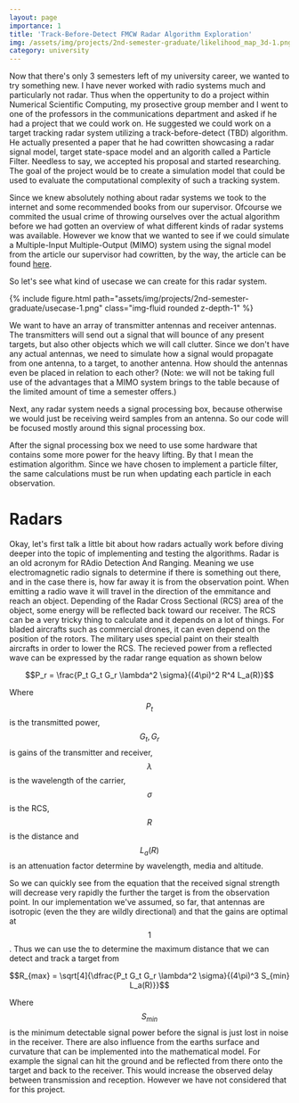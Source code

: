 ```yaml
---
layout: page
importance: 1
title: 'Track-Before-Detect FMCW Radar Algorithm Exploration'
img: /assets/img/projects/2nd-semester-graduate/likelihood_map_3d-1.png
category: university
---
```


Now that there's only 3 semesters left of my university career, we wanted to try something new. I have never worked with radio systems much and particularly not radar. Thus when the oppertunity to do a project within Numerical Scientific Computing, my prosective group member and I went to one of the professors in the communications department and asked if he had a project that we could work on. He suggested we could work on a target tracking radar system utilizing a track-before-detect (TBD) algorithm. He actually presented a paper that he had cowritten showcasing a radar signal model, target state-space model and an algorith called a Particle Filter. Needless to say, we accepted his proposal and started researching. The goal of the project would be to create a simulation model that could be used to evaluate the computational complexity of such a tracking system.

Since we knew absolutely nothing about radar systems we took to the internet and some recommended books from our supervisor. Ofcourse we commited the usual crime of throwing ourselves over the actual algorithm before we had gotten an overview of what different kinds of radar systems was available. However we know that we wanted to see if we could simulate a Multiple-Input Multiple-Output (MIMO) system using the signal model from the article our supervisor had cowritten, by the way, the article can be found [here](https://www.researchgate.net/publication/224386509_A_Single-Stage_Target_Tracking_Algorithm_for_Multistatic_DVB-T_Passive_Radar_Systems).

So let's see what kind of usecase we can create for this radar system.

{% include figure.html path="assets/img/projects/2nd-semester-graduate/usecase-1.png" class="img-fluid rounded z-depth-1" %}

We want to have an array of transmitter antennas and receiver antennas. The transmitters will send out a signal that will bounce of any present targets, but also other objects which we will call clutter. Since we don't have any actual antennas, we need to simulate how a signal would propagate from one antenna, to a target, to another antenna. How should the antennas even be placed in relation to each other? (Note: we will not be taking full use of the advantages that a MIMO system brings to the table because of the limited amount of time a semester offers.)

Next, any radar system needs a signal processing box, because otherwise we would just be receiving weird samples from an antenna. So our code will be focused mostly around this signal processing box.

After the signal processing box we need to use some hardware that contains some more power for the heavy lifting. By that I mean the estimation algorithm. Since we have chosen to implement a particle filter, the same calculations must be run when updating each particle in each observation.

# Radars

Okay, let's first talk a little bit about how radars actually work before diving deeper into the topic of implementing and testing the algorithms. Radar is an old acronym for RAdio Detection And Ranging. Meaning we use electromagnetic radio signals to determine if there is something out there, and in the case there is, how far away it is from the observation point. When emitting a radio wave it will travel in the direction of the emmitance and reach an object. Depending of the Radar Cross Sectional (RCS) area of the object, some energy will be reflected back toward our receiver. The RCS can be a very tricky thing to calculate and it depends on a lot of things. For bladed aircrafts such as commercial drones, it can even depend on the position of the rotors. The military uses special paint on their stealth aircrafts in order to lower the RCS. The recieved power from a reflected wave can be expressed by the radar range equation as shown below

$$P_r = \frac{P_t G_t G_r \lambda^2 \sigma}{(4\pi)^2 R^4 L_a(R)}$$

Where $$P_t$$ is the transmitted power, $$G_t, G_r$$ is gains of the transmitter and receiver, $$\lambda$$ is the wavelength of the carrier, $$\sigma$$ is the RCS, $$R$$ is the distance and $$L_a(R)$$ is an attenuation factor determine by wavelength, media and altitude.

So we can quickly see from the equation that the received signal strength will decrease very rapidly the further the target is from the observation point. In our implementation we've assumed, so far, that antennas are isotropic (even the they are wildly directional) and that the gains are optimal at $$1$$. Thus we can use the to determine the maximum distance that we can detect and track a target from

$$R_{max} = \sqrt[4]{\dfrac{P_t G_t G_r \lambda^2 \sigma}{(4\pi)^3 S_{min} L_a(R)}}$$

Where $$S_{min}$$ is the minimum detectable signal power before the signal is just lost in noise in the receiver. There are also influence from the earths surface and curvature that can be implemented into the mathematical model. For example the signal can hit the ground and be reflected from there onto the target and back to the receiver. This would increase the observed delay between transmission and reception. However we have not considered that for this project.
